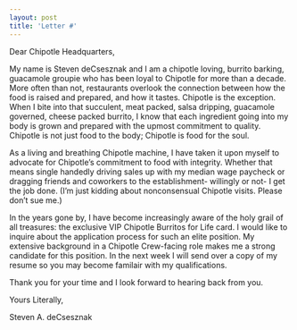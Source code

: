 ```yaml
---
layout: post
title: 'Letter #'
---
```


Dear Chipotle Headquarters, 

My name is Steven deCsesznak and I am a chipotle loving, burrito barking, guacamole groupie who has been loyal to Chipotle for more than a decade. More often than not, restaurants overlook the connection between how the food is raised and prepared, and how it tastes.  Chipotle is the exception.  When I bite into that succulent, meat packed, salsa dripping, guacamole governed, cheese packed burrito, I know that each ingredient going into my body is grown and prepared with the upmost commitment to quality.  Chipotle is not just food to the body; Chipotle is food for the soul.

As a living and breathing Chipotle machine, I have taken it upon myself to advocate for Chipotle’s commitment to food with integrity.  Whether that means single handedly driving sales up with my median wage paycheck or dragging friends and coworkers to the establishment- willingly or not- I get the job done. (I’m just kidding about nonconsensual Chipotle visits.  Please don’t sue me.)  

In the years gone by, I have become increasingly aware of the holy grail of all treasures: the exclusive VIP Chipotle Burritos for Life card.  I would like to inquire about the application process for such an elite position.  My extensive background in a Chipotle Crew-facing role makes me a strong candidate for this position.  In the next week I will send over a copy of my resume so you may become familair with my qualifications.
     
Thank you for your time and I look forward to hearing back from you. 

Yours Literally,



Steven A. deCsesznak